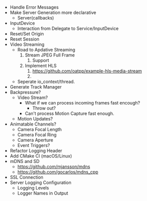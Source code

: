 - Handle Error Messages
- Make Server Generation more declarative
  - Server(callbacks)
- InputDevice
  - Interaction from Delegate to Service/InputDevice
- Reset/Set Origin
- Reset Session
- Video Streaming
  - Road to Apdative Streaming
    1. Stream JPEG Full Frame
       1. Support 
    2. Implement HLS
       1. https://github.com/oatpp/example-hls-media-stream
       2. 
  - Seperate io_context/thread.
- Generate Track Manager
- Backpressure?
  - Video Stream?
    - What if we can process incoming frames fast encough?
      - Throw out?
    - Can't process Motion Capture fast enough.
  - Motion Updates?
- Animatable Channels?
  - Camera Focal Length
  - Camera Focal Ring
  - Camera Aperture
  - Event Triggers?
- Refactor Logging Header
- Add CMake CI (macOS/Linux)
- mDNS and SD
  - https://github.com/mjansson/mdns
  - https://github.com/gocarlos/mdns_cpp
- SSL Connection
- Server Logging Configuration
  - Logging Levels
  - Logger Names in Output
